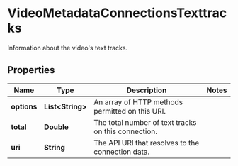 

# VideoMetadataConnectionsTexttracks

Information about the video's text tracks.

## Properties

| Name | Type | Description | Notes |
|------------ | ------------- | ------------- | -------------|
|**options** | **List&lt;String&gt;** | An array of HTTP methods permitted on this URI. |  |
|**total** | **Double** | The total number of text tracks on this connection. |  |
|**uri** | **String** | The API URI that resolves to the connection data. |  |



